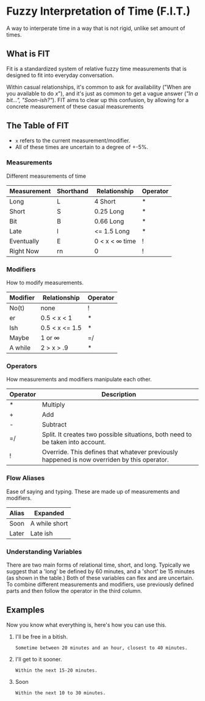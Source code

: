 # Fuzzy Interpretation of Time (F.I.T.)

A way to interperate time in a way that is not rigid, unlike set amount of times.

## What is FIT

Fit is a standardized system of relative fuzzy time measurements that is designed to fit into everyday conversation. 

Within casual relationships, it's common to ask for availability ("When are you available to do *x*"), and it's just as common to get a vague answer (*"In a bit...", "Soon-ish?"*). FIT aims to clear up this confusion, by allowing for a concrete measurement of these casual measurements

## The Table of FIT

* `x` refers to the current measurement/modifier.
* All of these times are uncertain to a degree of +-5%.

### Measurements

Different measurements of time

| Measurement | Shorthand | Relationship | Operator |
|-------------|-----------|--------------|----------|
| Long        | L  | 4 Short        | \* |
| Short       | S  | 0.25 Long      | \* |
| Bit         | B  | 0.66 Long      | \* |
| Late       | l  | <= 1.5 Long    | \* |
| Eventually  | E  | 0 < x < ∞ time | !  |
| Right Now   | rn | 0              | !  |

### Modifiers

How to modify measurements.

| Modifier    | Relationship | Operator |
|-------------|--------------|----------|
| No(t)       | none         | !  |
| er          | 0.5 < x < 1  | \* |
| Ish         | 0.5 < x <= 1.5 | \* |
| Maybe       | 1 or ∞       | =/ |
| A while     | 2 > x > .9        | \* |

### Operators

How measurements and modifiers manipulate each other.

| Operator | Description |
|----------|-------------|
| \* | Multiply |
| +  | Add |
| -  | Subtract |
| =/ | Split. It creates two possible situations, both need to be taken into account. |
| !  | Override. This defines that whatever previously happened is now overriden by this operator. |

### Flow Aliases

Ease of saying and typing. These are made up of measurements and modifiers.

| Alias    | Expanded |
|----------|----------|
| Soon     | A while short |
| Later    | Late ish  |

### Understanding Variables

There are two main forms of relational time, short, and long. Typically we suggest that a 'long' be defined by 60 minutes, and a 'short' be 15 minutes (as shown in the table.) Both of these variables can flex and are uncertain. To combine different measurements and modifiers, use previously defined parts and then follow the operator in the third column.

## Examples

Now you know what everything is, here's how you can use this.

1. I'll be free in a bitish.

   `Sometime between 20 minutes and an hour, closest to 40 minutes.`

2. I'll get to it sooner.

    `Within the next 15-20 minutes.`

3. Soon

    `Within the next 10 to 30 minutes.`
